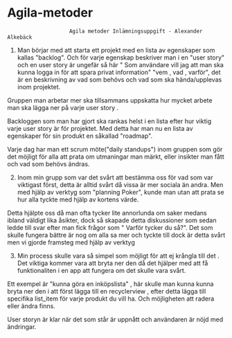 # Agila-metoder

                        Agila metoder Inlämningsuppgift - Alexander Alkebäck


1. Man börjar med att starta ett projekt med en lista av egenskaper som kallas "backlog".
Och för varje egenskap beskriver man i en "user story" och en user story är ungefär så här 
" Som användare vill jag att man ska kunna logga in för att spara privat information" "vem , vad , varför", 
det är en beskrivning av vad som behövs och vad som ska hända/upplevas inom projektet.

Gruppen man arbetar mer ska tillsammans uppskatta hur mycket arbete man ska lägga ner på varje user story .

Backloggen som man har gjort ska rankas helst i en lista efter hur viktig varje user story är för projektet. Med detta har man nu en lista av egenskaper för sin produkt en såkallad "roadmap". 

Varje dag har man ett scrum möte("daily standups") inom gruppen som gör det möjligt för alla att prata om utmaningar man märkt, eller insikter man fått och vad som behövs ändras.




2.  Inom min grupp som var det svårt att bestämma oss för vad som var viktigast först, detta är alltid svårt då vissa är mer sociala än andra. Men med hjälp av verktyg som "planning Poker", kunde man utan att prata se hur alla tyckte med hjälp av kortens värde. 


Detta hjälpte oss då man ofta  tycker lite annorlunda om saker medans ibland väldigt lika åsikter, dock så skapade detta diskussioner som sedan ledde till svar efter man fick frågor som " Varför tycker du så?". 
Det som skulle fungera bättre är nog om alla sa mer och tyckte till dock är detta svårt men vi gjorde framsteg med hjälp av verktyg



3. Min process skulle vara så simpel som möjligt för att ej krångla till det . Det viktiga kommer vara att bryta ner den då det hjälper med att få funktionaliten i en app att fungera om det skulle vara svårt. 

Ett exempel är "kunna göra en inköpslista" , här skulle man kunna kunna bryta ner den i att först lägga till en recyclerview , efter detta lägga till
specifika list_item för varje produkt du vill ha. Och möjligheten att radera eller ändra finns. 

User storyn är klar när det som står är uppnått och användaren är nöjd med ändringar.




